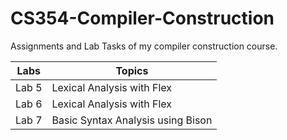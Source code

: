 # CS354-Compiler-Construction
Assignments and Lab Tasks of my compiler construction course. 

| Labs | Topics |
| --- | --- |
| Lab 5 | Lexical Analysis with Flex |
| Lab 6 | Lexical Analysis with Flex |
| Lab 7 | Basic Syntax Analysis using Bison |
